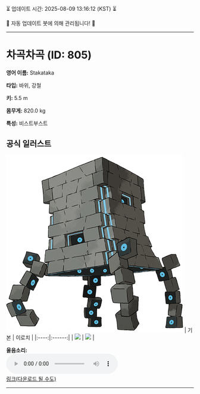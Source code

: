 
⏳ 업데이트 시간: 2025-08-09 13:16:12 (KST) ⏳

🤖 자동 업데이트 봇에 의해 관리됩니다! 🤖

---

# 차곡차곡 (ID: 805)
**영어 이름:** Stakataka

**타입:** 바위, 강철

**키:** 5.5 m

**몸무게:** 820.0 kg

**특성:** 비스트부스트

## 공식 일러스트
![](https://raw.githubusercontent.com/PokeAPI/sprites/master/sprites/pokemon/other/official-artwork/805.png)
| 기본 | 이로치 |
|:----:|:------:|
| <img src="http://play.pokemonshowdown.com/sprites/ani/stakataka.gif" width="200"> | <img src="http://play.pokemonshowdown.com/sprites/ani-shiny/stakataka.gif" width="200"> |

**울음소리:**<br><audio controls src="https://raw.githubusercontent.com/PokeAPI/cries/main/cries/pokemon/latest/805.ogg"></audio><br> [링크(다운로드 될 수도)](https://raw.githubusercontent.com/PokeAPI/cries/main/cries/pokemon/latest/805.ogg)


---
